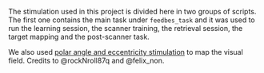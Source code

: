 The stimulation used in this project is divided here in two groups of scripts. The first one contains the main task under `feedbes_task` and it was used to run the learning session, the scanner training, the retrieval session, the target mapping and the post-scanner task. 

We also used [polar angle and eccentricity stimulation](https://github.com/ortiztud/Retinotopy_mapping_stimuli/blob/master/eccentricity_polar.py) to map the visual field. Credits to @rockNroll87q and @felix_non.
